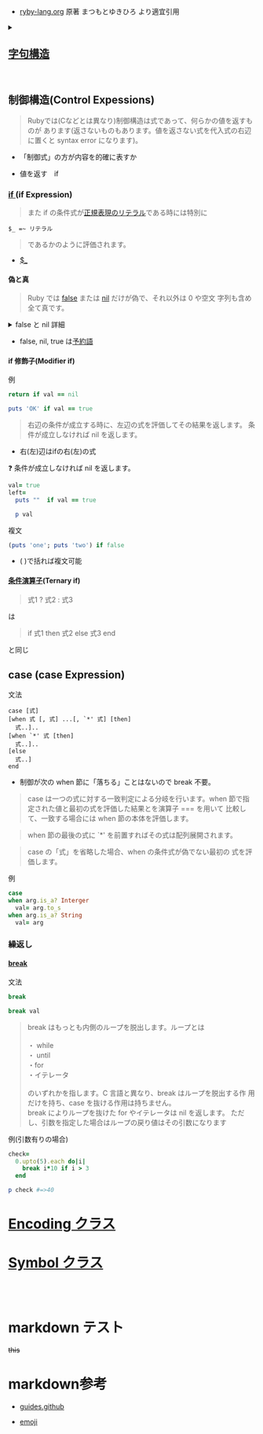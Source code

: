 
 * [ryby-lang.org](https://docs.ruby-lang.org/ja/latest/doc/index.html)
原著 まつもとゆきひろ
より適宜引用

<details>
<summary> 

##  [字句構造](https://docs.ruby-lang.org/ja/latest/doc/spec=2flexical.html) </summary>

<br>


> 改行は行が明らかに次の 行に継続する時だけ、空白文字として、それ以外では文の区切りと して解釈されます。 

例　空白文字として

``` ruby
a=
  100
puts a #=>100
```

``` ruby
def add a, b, c
  a+b+c
end

puts add(
  10,
  20,
  30
) #=>60
```

### [予約語](https://docs.ruby-lang.org/ja/latest/doc/spec=2flexical.html#reserved)

``` ruby
BEGIN    class    ensure   nil      self     when
END      def      false    not      super    while
alias    defined? for      or       then     yield
and      do       if       redo     true     __LINE__
begin    else     in       rescue   undef    __FILE__
break    elsif    module   retry    unless   __ENCODING__
case     end      next     return   until
```

</details>

<br>

## 制御構造(Control Expessions)

>Rubyでは(Cなどとは異なり)制御構造は式であって、何らかの値を返すものが あります(返さないものもあります。値を返さない式を代入式の右辺に置くと syntax error になります)。 

* 「制御式」の方が内容を的確に表すか

* 値を返す　if

### [if ](https://docs.ruby-lang.org/ja/latest/doc/spec=2fcontrol.html#if)(if Expression)

> また if の条件式が[正規表現のリテラル](https://docs.ruby-lang.org/ja/latest/doc/spec=2fliteral.html#regexp)である時には特別に
```
$_ =~ リテラル
```
> であるかのように評価されます。
* [$_](https://docs.ruby-lang.org/ja/latest/method/Kernel/v/_.html)


#### 偽と真

>Ruby では [false](https://docs.ruby-lang.org/ja/latest/class/FalseClass.html) または [nil](https://docs.ruby-lang.org/ja/latest/class/NilClass.html) だけが偽で、それ以外は 0 や空文 字列も含め全て真です。

<details><summary>false と nil 詳細</summary>

> false は FalseClass クラスの唯一のインスタンスです。 false は nil オブジェクトとともに偽を表し、 その他の全てのオブジェクトは真です。 [source](https://docs.ruby-lang.org/ja/latest/class/FalseClass.html)

> nil は NilClass クラスの唯一のインスタンスです。 nil は false オブジェクトとともに偽を表し、 その他の全てのオブジェクトは真です。[source](https://docs.ruby-lang.org/ja/latest/class/NilClass.html) 
</details>

* false, nil, true は[予約語](https://docs.ruby-lang.org/ja/latest/doc/spec=2flexical.html#reserved)

#### if 修飾子(Modifier if)

例
 ```ruby
return if val == nil
```
```ruby
puts 'OK' if val == true
```
>右辺の条件が成立する時に、左辺の式を評価してその結果を返します。 条件が成立しなければ nil を返します。

* 右(左)辺はifの右(左)の式

:question: 条件が成立しなければ nil を返します。

``` ruby
val= true
left= 
  puts ""  if val == true

  p val
```

複文
``` ruby
(puts 'one'; puts 'two') if false
```

* ( )で括れば複文可能

#### [条件演算子](https://docs.ruby-lang.org/ja/latest/doc/spec=2foperator.html#cond)(Ternary if)
>式1 ? 式2 : 式3

は

>if 式1 then 式2 else 式3 end

と同じ


## case (case Expression)
文法

```
case [式]
[when 式 [, 式] ...[, `*' 式] [then]
  式..]..
[when `*' 式 [then]
  式..]..
[else
  式..]
end
```

* 制御が次の when 節に「落ちる」ことはないので break 不要。

>case は一つの式に対する一致判定による分岐を行います。when 節で指定された値と最初の式を評価した結果とを演算子 === を用いて 比較して、一致する場合には when 節の本体を評価します。 

>when 節の最後の式に `*' を前置すればその式は配列展開されます。 


>case の「式」を省略した場合、when の条件式が偽でない最初の 式を評価します。

例
``` ruby
case 
when arg.is_a? Interger
  val= arg.to_s
when arg.is_a? String
  val= arg
```

### 繰返し

#### [break](https://docs.ruby-lang.org/ja/latest/doc/spec=2fcontrol.html#break)

文法
``` ruby
break

break val
```

>  break はもっとも内側のループを脱出します。ループとは<br>  
    ・ while  
    ・ until  
    ・for  
    ・イテレータ<br><br>
のいずれかを指します。C 言語と異なり、break はループを脱出する作 用だけを持ち、case を抜ける作用は持ちません。  
break によりループを抜けた for やイテレータは nil を返します。 ただし、引数を指定した場合はループの戻り値はその引数になります

例(引数有りの場合)

``` ruby
check=
  0.upto(5).each do|i|
    break i*10 if i > 3
  end

p check #=>40
```

# [Encoding クラス](https://docs.ruby-lang.org/ja/latest/class/Encoding.html)

# [Symbol クラス](https://docs.ruby-lang.org/ja/latest/class/Symbol.html)

<br><br>

# markdown テスト
~~this~~

# markdown参考

* [guides.github](https://guides.github.com/features/mastering-markdown/)

* [emoji](https://github.com/ikatyang/emoji-cheat-sheet/blob/master/README.md)



